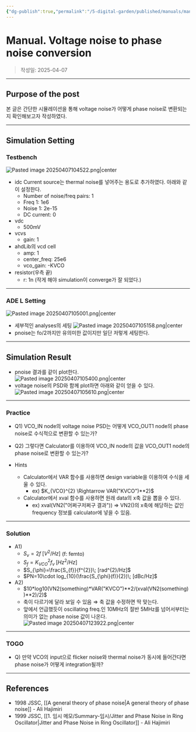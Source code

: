 ```yaml
---
{"dg-publish":true,"permalink":"/5-digital-garden/published/manuals/manual-voltage-noise-to-phase-noise-conversion/","tags":["phase_noise","voltage_noise","oscillator"],"created":"2025-09-11T13:46:44.353+09:00"}
---
```



# Manual. Voltage noise to phase noise conversion

> 작성일: 2025-04-07

----
## Purpose of the post
본 글은 간단한 시뮬레이션을 통해 voltage noise가 어떻게 phase noise로 변환되는지 확인해보고자 작성하였다.


---------
## Simulation Setting
### Testbench
![Pasted image 20250407104522.png|center](/img/user/0.%20TOOLS/00.%20Attechments/Pasted%20image%2020250407104522.png)
- idc Current source는 thermal noise를 넣어주는 용도로 추가하였다. 아래와 같이 설정한다.
	- Number of noise/freq pairs: 1
	- Freq 1: 1e6
	- Noise 1: 2e-15
	- DC current: 0
- vdc
	- 500mV
- vcvs
	- gain: 1
- ahdLib의 vcd cell
	- amp: 1
	- center_freq: 25e6
	- vco_gain: -KVCO
- resistor(우측 끝)
	- r: 1n (작게 해야 simulation이 converge가 잘 되었다.)


---------
### ADE L Setting
![Pasted image 20250407105001.png|center](/img/user/0.%20TOOLS/00.%20Attechments/Pasted%20image%2020250407105001.png)
- 세부적인 analyses의 세팅
![Pasted image 20250407105158.png|center](/img/user/0.%20TOOLS/00.%20Attechments/Pasted%20image%2020250407105158.png)
- pnoise는 fo/2까지만 유의미한 값이지만 일단 저렇게 세팅한다.

---------
## Simulation Result
- pnoise 결과를 같이 plot한다.
![Pasted image 20250407105400.png|center](/img/user/0.%20TOOLS/00.%20Attechments/Pasted%20image%2020250407105400.png)
- voltage noise의 PSD와 함께 plot하면 아래와 같이 얻을 수 있다.
![Pasted image 20250407105610.png|center](/img/user/0.%20TOOLS/00.%20Attechments/Pasted%20image%2020250407105610.png)

---------
### Practice
- Q1) VCO_IN node의 voltage noise PSD는 어떻게 VCO_OUT1 node의 phase noise로 수식적으로 변환할 수 있는가?

- Q2) 그렇다면 Calculator를 이용하여 VCO_IN node의 값을 VCO_OUT1 node의 phase noise로 변환할 수 있는가?

- Hints
	- Calculator에서 VAR 함수를 사용하면 design variable을 이용하여 수식을 세울 수 있다.
		- ex) $K_{VCO}^{2} \Rightarrow VAR("KVCO")**2)$
	- Calculator에서 xval 함수를 사용하면 원래 data의 x축 값을 뽑을 수 있다.
		- ex) xval(VN2("어쩌구저쩌구 결과")) $\Rightarrow$ VN2()의 x축에 해당하는 값인 frequency 정보를 calculator에 넣을 수 있음.

---------
### Solution
- A1)
	- $S_{v}=2f \; [V^{2}/Hz]$ (f: femto)
	- $S_{f}=K_{VCO}^{2} f_{v} \; [Hz^{2}/Hz]$
	- $S_{\phi}=\frac{S_{f}}{f^{2}}\; [rad^{2}/Hz]$
	- $PN=10\cdot log_{10}(\frac{S_{\phi}(f)}{2})\; [dBc/Hz]$
- A2) 
	- $10*log10(VN2(something)*VAR("KVCO")**2/(xval(VN2(something))**2)/2)$
	- 축이 다르기에 달라 보일 수 있음 $\Rightarrow$ 축 값을 수정하면 딱 맞는다.
	- 앞에서 언급했듯이 oscillating freq.인 10MHz의 절반 5MHz를 넘어서부터는 의미가 없는 phase noise 값이 나온다.
![Pasted image 20250407123922.png|center](/img/user/0.%20TOOLS/00.%20Attechments/Pasted%20image%2020250407123922.png)


---------
### TOGO
- Q) 만약 VCO의 input으로 flicker noise와 thermal noise가 동시에 들어간다면 phase noise가 어떻게 integration될까?

---------
## References
- 1998 JSSC, [[A general theory of phase noise\|A general theory of phase noise]] - Ali Hajimiri
- 1999 JSSC, [[1. 임시 메모/Summary-임시/Jitter and Phase Noise in Ring Oscillator\|Jitter and Phase Noise in Ring Oscillator]] - Ali Hajimiri